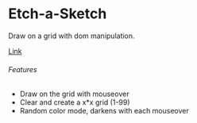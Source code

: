 # Etch-a-Sketch

Draw on a grid with dom manipulation.

[Link](https://azyfy.github.io/Etch-a-Sketch/)

###### Features
- Draw on the grid with mouseover  
- Clear and create a x*x grid (1-99)  
- Random color mode, darkens with each mouseover  
